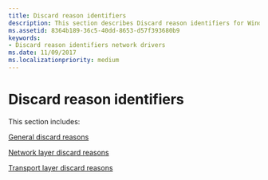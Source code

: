 ```yaml
---
title: Discard reason identifiers
description: This section describes Discard reason identifiers for Windows Filtering Platform callout drivers.
ms.assetid: 8364b189-36c5-40dd-8653-d57f393680b9
keywords:
- Discard reason identifiers network drivers
ms.date: 11/09/2017
ms.localizationpriority: medium
---
```


# Discard reason identifiers

This section includes:

[General discard reasons](general-discard-reasons.md)

[Network layer discard reasons](network-layer-discard-reasons.md)

[Transport layer discard reasons](transport-layer-discard-reasons.md)

